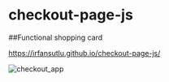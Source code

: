 # checkout-page-js

##Functional shopping card

https://irfansutlu.github.io/checkout-page-js/

![checkout_app](https://user-images.githubusercontent.com/102031418/190999623-8bded6dd-1bff-4031-8b27-5963a4e5080f.gif)
